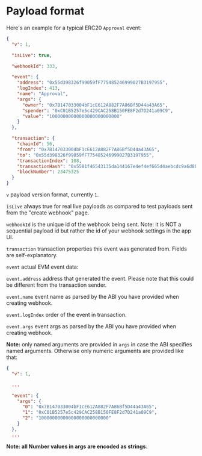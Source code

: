 # Payload format

Here's an example for a typical ERC20 `Approval` event:

```json
{
  "v": 1,

  "isLive": true,

  "webhookId": 333,

  "event": {
    "address": "0x55d398326f99059fF775485246999027B3197955",
    "logIndex": 413,
    "name": "Approval",
    "args": {
      "owner": "0x7B147033004bF1cE612A882F7A86Bf5D44a43A65",
      "spender": "0xC01B5257e5c429CAC258B150FE8F2d7D241a09C9",
      "value": "10000000000000000000000000"
    }
  },

  "transaction": {
    "chainId": 56,
    "from": "0x7B147033004bF1cE612A882F7A86Bf5D44a43A65",
    "to": "0x55d398326f99059fF775485246999027B3197955",
    "transactionIndex": 108,
    "transactionHash": "0x5581f46543135da144167e4ef4ef665d4aebcdc9a6d8b58c9bca3c9e3ce5ae19",
    "blockNumber": 23475325
  }
}
```

`v` payload version format, currently `1`.

`isLive` always true for real live payloads as compared to test payloads sent from the "create webhook" page.

`webhookId` is the unique id of the webhook being sent. Note: it is NOT a sequential payload id but rather the id of your webhook settings in the app UI.

`transaction` transaction properties this event was generated from. Fields are self-explanatory.

`event` actual EVM event data:

`event.address` address that generated the event. Please note that this could be different from the transaction sender.

`event.name` event name as parsed by the ABI you have provided when creating webhook.

`event.logIndex` order of the event in transaction.

`event.args` event args as parsed by the ABI you have provided when creating webhook.

**Note:** only named arguments are provided in `args` in case the ABI specifies named arguments. Otherwise only numeric arguments are provided like that:

```json
{
  "v": 1,

  ...

  "event": {
    "args": {
      "0": "0x7B147033004bF1cE612A882F7A86Bf5D44a43A65",
      "1": "0xC01B5257e5c429CAC258B150FE8F2d7D241a09C9",
      "2": "10000000000000000000000000"
    }
  },
  ...
```

**Note: all Number values in args are encoded as strings.**

